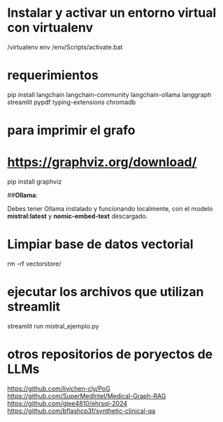 # Instalar y activar un entorno virtual con virtualenv
/virtualenv env         /env/Scripts/activate.bat

# requerimientos
pip install langchain langchain-community langchain-ollama langgraph streamlit pypdf typing-extensions chromadb

# para imprimir el grafo
# https://graphviz.org/download/
pip install graphviz

##**Ollama**:

Debes tener Ollama instalado y funcionando localmente, con el modelo **mistral:latest** y **nomic-embed-text** descargado.

# Limpiar base de datos vectorial
rm -rf vectorstore/   

# ejecutar los archivos que utilizan streamlit
streamlit run mistral_ejemplo.py



# otros repositorios de poryectos de LLMs
https://github.com/liyichen-cly/PoG
https://github.com/SuperMedIntel/Medical-Graph-RAG
https://github.com/glee4810/ehrsql-2024
https://github.com/bflashcp3f/synthetic-clinical-qa
